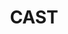 ---
layout: page
title: CAST
description: Programming Refusal with Conditional Activation Steering
img: assets/img/projects/cast.png
importance: 2
related_publications: true
redirect: https://www.lesswrong.com/posts/HiG479grQtkut7svb/paper-programming-refusal-with-conditional-activation
github: https://github.com/IBM/activation-steering
---